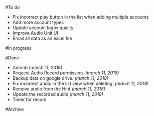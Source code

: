 #To do
- Fix incorrect play button in the list when adding multiple accounts
- Add more account types
- Update account logos quality
- Improve Audio Unit UI
- Email all data as an excel file

#In progress


#Done
- Admob (march 11, 2018)
- Request Audio Record permission. _(march 11, 2018)_
- Backup data on google drive. _(march 11, 2018)_
- Fix incorrect audio in the list view when deleting. _(march 11, 2018)_
- Remove audio from the Hint _(march 11, 2018)_
- Update the recorded audio _(march 11, 2018)_
- Timer for record


#Archive